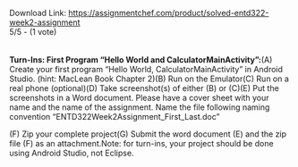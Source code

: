 Download Link: https://assignmentchef.com/product/solved-entd322-week2-assignment
<br>
5/5 - (1 vote)

<h6 class="text-info"></h6>

<strong>Turn-Ins: First Program “Hello World and  CalculatorMainActivity”:</strong>(A)    Create your first program “Hello World, CalculatorMainActivity” in Android Studio. (hint: MacLean Book Chapter 2)(B)    Run on the Emulator(C)    Run on a real phone (optional)(D)    Take screenshot(s) of either (B) or (C)(E)    Put the screenshots in a Word document. Please have a cover sheet with your name and the name of the assignment. Name the file following naming convention “ENTD322Week2Assignment_First_Last.doc”

(F)    Zip your complete project(G)   Submit the word document (E) and the zip file  (F) as an attachment.Note: for turn-ins, your project should be done using Android Studio, not Eclipse.